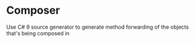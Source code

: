 # Composer
Use C# 9 source generator to generate method forwarding of the objects that's being composed in
